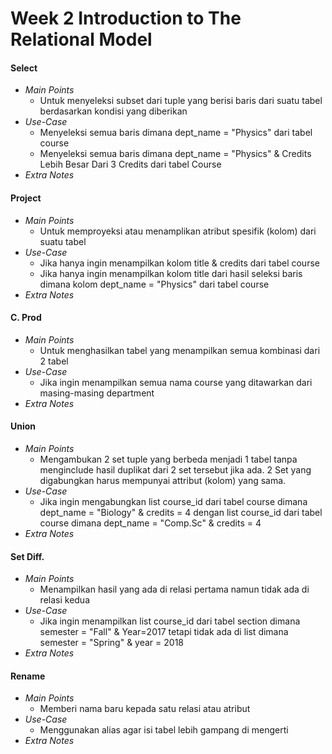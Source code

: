 # Week 2 Introduction to The Relational Model
#### Select
- _Main Points_
	- Untuk menyeleksi subset dari tuple yang berisi baris dari suatu tabel berdasarkan kondisi yang diberikan
- _Use-Case_
	- Menyeleksi semua baris dimana dept_name = "Physics" dari tabel course
	- Menyeleksi semua baris dimana dept_name = "Physics" & Credits Lebih Besar Dari 3 Credits dari tabel Course
- _Extra Notes_
#### Project
- _Main Points_
	- Untuk memproyeksi atau menamplikan atribut spesifik (kolom) dari suatu tabel
- _Use-Case_
	- Jika hanya ingin menampilkan kolom title & credits dari tabel course
	- Jika hanya ingin menampilkan kolom title dari hasil seleksi baris dimana kolom dept_name = "Physics" dari tabel course
- _Extra Notes_
#### C. Prod
- _Main Points_
	- Untuk menghasilkan tabel yang menampilkan semua kombinasi dari 2 tabel
- _Use-Case_
	- Jika ingin menampilkan semua nama course yang ditawarkan dari masing-masing department   
- _Extra Notes_
#### Union
- _Main Points_
	- Mengambukan 2 set tuple yang berbeda menjadi 1 tabel tanpa menginclude hasil duplikat dari 2 set tersebut jika ada. 2 Set yang digabungkan harus mempunyai attribut (kolom) yang sama.
- _Use-Case_
	- Jika ingin mengabungkan list course_id dari tabel course dimana dept_name = "Biology" & credits = 4 dengan list course_id dari tabel course dimana dept_name = "Comp.Sc" & credits = 4  
- _Extra Notes_
#### Set Diff.
- _Main Points_
	- Menampilkan hasil yang ada di relasi pertama namun tidak ada di relasi kedua
- _Use-Case_
	- Jika ingin menampilkan list course_id dari tabel section dimana semester = "Fall" & Year=2017 tetapi tidak ada di list dimana semester = "Spring" & year = 2018
- _Extra Notes_
#### Rename
- _Main Points_
	- Memberi nama baru kepada satu relasi atau atribut
- _Use-Case_
	- Menggunakan alias agar isi tabel lebih gampang di mengerti
- _Extra Notes_
